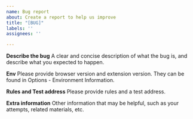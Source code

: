 ```yaml
---
name: Bug report
about: Create a report to help us improve
title: "[BUG]"
labels: ''
assignees: ''

---
```


**Describe the bug**
A clear and concise description of what the bug is, and describe what you expected to happen.

**Env**
Please provide browser version and extension version. They can be found in Options - Environment Information.

**Rules and Test address**
Please provide rules and a test address.

**Extra information**
Other information that may be helpful, such as your attempts, related materials, etc.
